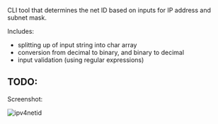 CLI tool that determines the net ID based on inputs for IP address and subnet mask.

Includes:
- splitting up of input string into char array
- conversion from decimal to binary, and binary to decimal
- input validation (using regular expressions)

TODO:
-

Screenshot:

![ipv4netid](https://github.com/sgwrth/ipv4netid/assets/32227964/70f92843-7fdd-4502-aa81-5a59293c3e12)
